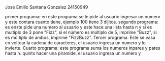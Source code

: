 Jose Emilio Santana Gonzalez 
24150949

primer programa: en este programa se le pide al usuario ingresar un numero y este contara cuanto tiene, ejemplo 100 tiene 3 dijitos.
segundo programa:  es enste pide una numero al usuario y este hace una lista hasta n y si es multiplo de 3 pone "Fizz", si el número es múltiplo de 5, imprime "Buzz", si es múltiplo de ambos, imprime "FizzBuzz".
Tercer programa: Este se vasa en voltear la cadena de caracteres, el usuario ingresa un numero y lo invierte.
Cuarto programa: este programa suma los numeros inpares y pares hasta n.
quinto hacer una piramide, el usuario ingresa un numero y 
